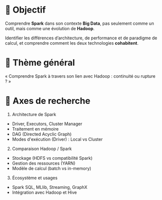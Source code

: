 # 🎯 Objectif

Comprendre **Spark** dans son contexte **Big Data**, pas seulement comme un outil, mais comme une évolution de **Hadoop**.

Identifier les différences d’architecture, de performance et de paradigme de calcul, et comprendre comment les deux technologies **cohabitent**.

# 🔹 Thème général

« Comprendre Spark à travers son lien avec Hadoop : continuité ou rupture ? »

# 🔹 Axes de recherche

1.	Architecture de Spark
- Driver, Executors, Cluster Manager
- Traitement en mémoire
- DAG (Directed Acyclic Graph)
- Modes d'exécution (Driver) : Local vs Cluster
2.	Comparaison Hadoop / Spark
- Stockage (HDFS vs compatibilité Spark)
- Gestion des ressources (YARN)
- Modèle de calcul (batch vs in-memory)
3.	Écosystème et usages
- Spark SQL, MLlib, Streaming, GraphX
- Intégration avec Hadoop et Hive